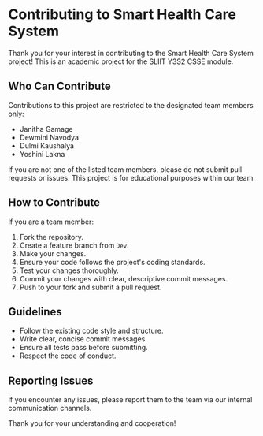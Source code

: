 # Contributing to Smart Health Care System

Thank you for your interest in contributing to the Smart Health Care System project! This is an academic project for the SLIIT Y3S2 CSSE module.

## Who Can Contribute

Contributions to this project are restricted to the designated team members only:

- Janitha Gamage
- Dewmini Navodya
- Dulmi Kaushalya
- Yoshini Lakna

If you are not one of the listed team members, please do not submit pull requests or issues. This project is for educational purposes within our team.

## How to Contribute

If you are a team member:

1. Fork the repository.
2. Create a feature branch from `Dev`.
3. Make your changes.
4. Ensure your code follows the project's coding standards.
5. Test your changes thoroughly.
6. Commit your changes with clear, descriptive commit messages.
7. Push to your fork and submit a pull request.

## Guidelines

- Follow the existing code style and structure.
- Write clear, concise commit messages.
- Ensure all tests pass before submitting.
- Respect the code of conduct.

## Reporting Issues

If you encounter any issues, please report them to the team via our internal communication channels.

Thank you for your understanding and cooperation!